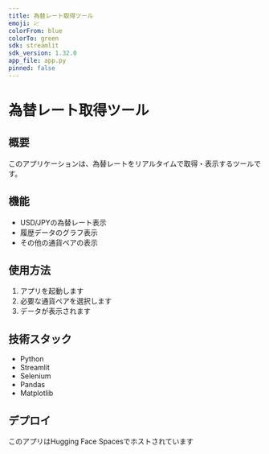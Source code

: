 ```yaml
---
title: 為替レート取得ツール
emoji: 💹
colorFrom: blue
colorTo: green
sdk: streamlit
sdk_version: 1.32.0
app_file: app.py
pinned: false
---
```


# 為替レート取得ツール

## 概要
このアプリケーションは、為替レートをリアルタイムで取得・表示するツールです。

## 機能
- USD/JPYの為替レート表示
- 履歴データのグラフ表示
- その他の通貨ペアの表示

## 使用方法
1. アプリを起動します
2. 必要な通貨ペアを選択します
3. データが表示されます

## 技術スタック
- Python
- Streamlit
- Selenium
- Pandas
- Matplotlib

## デプロイ
このアプリはHugging Face Spacesでホストされています 